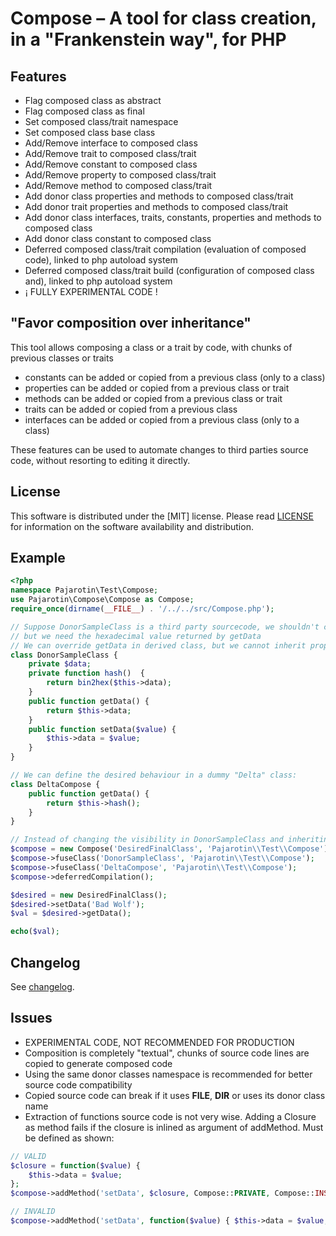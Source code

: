 # Compose – A tool for class creation, in a "Frankenstein way", for PHP

## Features
 - Flag composed class as abstract
 - Flag composed class as final
 - Set composed class/trait namespace
 - Set composed class base class
 - Add/Remove interface to composed class
 - Add/Remove trait to composed class/trait
 - Add/Remove constant to composed class
 - Add/Remove property to composed class/trait
 - Add/Remove method to composed class/trait
 - Add donor class properties and methods to composed class/trait
 - Add donor trait properties and methods to composed class/trait
 - Add donor class interfaces, traits, constants, properties and methods to composed class
 - Add donor class constant to composed class
 - Deferred composed class/trait compilation (evaluation of composed code), linked to php autoload system
 - Deferred composed class/trait build (configuration of composed class and), linked to php autoload system
 - ¡ FULLY EXPERIMENTAL CODE !

##  "Favor composition over inheritance"
This tool allows composing a class or a trait by code, with chunks of previous classes or traits
 - constants can be added or copied from a previous class (only to a class)
 - properties can be added or copied from a previous class or trait
 - methods can be added or copied from a previous class or trait
 - traits can be added or copied from a previous class
 - interfaces can be added or copied from a previous class (only to a class)

These features can be used to automate changes to third parties source code, without resorting to editing it directly.

## License
This software is distributed under the [MIT] license. Please read [LICENSE](https://github.com/pajarotin/compose/blob/main/LICENSE) for information on the software availability and distribution.

## Example

```php
<?php
namespace Pajarotin\Test\Compose;
use Pajarotin\Compose\Compose as Compose;
require_once(dirname(__FILE__) . '/../../src/Compose.php');

// Suppose DonorSampleClass is a third party sourcecode, we shouldn't change
// but we need the hexadecimal value returned by getData
// We can override getData in derived class, but we cannot inherit property: $data and method: hash()
class DonorSampleClass {
    private $data;
    private function hash()  {
        return bin2hex($this->data);
    }
    public function getData() {
        return $this->data;
    }
    public function setData($value) {
        $this->data = $value;
    }
}

// We can define the desired behaviour in a dummy "Delta" class:
class DeltaCompose {
    public function getData() {
        return $this->hash();
    }
}

// Instead of changing the visibility in DonorSampleClass and inheriting, we compose:
$compose = new Compose('DesiredFinalClass', 'Pajarotin\\Test\\Compose');
$compose->fuseClass('DonorSampleClass', 'Pajarotin\\Test\\Compose');
$compose->fuseClass('DeltaCompose', 'Pajarotin\\Test\\Compose');
$compose->deferredCompilation();

$desired = new DesiredFinalClass();
$desired->setData('Bad Wolf');
$val = $desired->getData();

echo($val);
```

## Changelog
See [changelog](changelog.md).

## Issues
 - EXPERIMENTAL CODE, NOT RECOMMENDED FOR PRODUCTION
 - Composition is completely "textual", chunks of source code lines are copied to generate composed code
 - Using the same donor classes namespace is recommended for better source code compatibility
 - Copied source code can break if it uses __FILE__, __DIR__ or uses its donor class name
 - Extraction of functions source code is not very wise. Adding a Closure as method fails if the closure is inlined as argument of addMethod. Must be defined as shown:
```php
// VALID
$closure = function($value) {
    $this->data = $value;
};
$compose->addMethod('setData', $closure, Compose::PRIVATE, Compose::INSTANCE, Compose::OVERRIDABLE, false);

// INVALID
$compose->addMethod('setData', function($value) { $this->data = $value; }, Compose::PRIVATE, Compose::STATIC, Compose::OVERRIDABLE, false);
```
 

